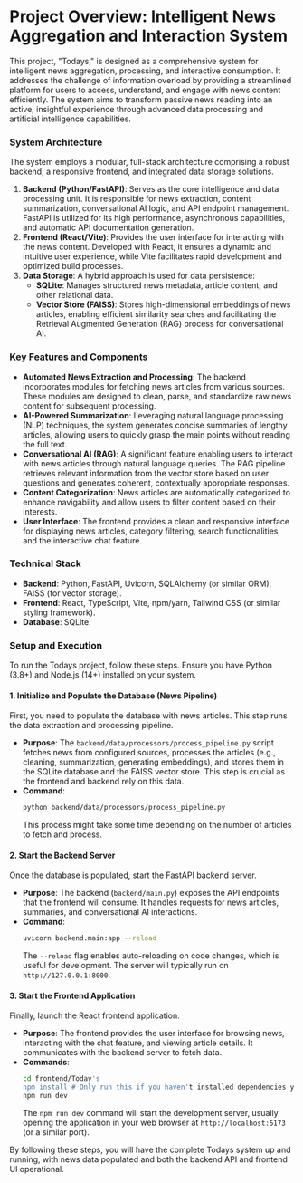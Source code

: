 # Project Overview: Intelligent News Aggregation and Interaction System

This project, "Todays," is designed as a comprehensive system for intelligent news aggregation, processing, and interactive consumption. It addresses the challenge of information overload by providing a streamlined platform for users to access, understand, and engage with news content efficiently. The system aims to transform passive news reading into an active, insightful experience through advanced data processing and artificial intelligence capabilities.

### System Architecture

The system employs a modular, full-stack architecture comprising a robust backend, a responsive frontend, and integrated data storage solutions.

1.  **Backend (Python/FastAPI)**: Serves as the core intelligence and data processing unit. It is responsible for news extraction, content summarization, conversational AI logic, and API endpoint management. FastAPI is utilized for its high performance, asynchronous capabilities, and automatic API documentation generation.
2.  **Frontend (React/Vite)**: Provides the user interface for interacting with the news content. Developed with React, it ensures a dynamic and intuitive user experience, while Vite facilitates rapid development and optimized build processes.
3.  **Data Storage**: A hybrid approach is used for data persistence:
    *   **SQLite**: Manages structured news metadata, article content, and other relational data.
    *   **Vector Store (FAISS)**: Stores high-dimensional embeddings of news articles, enabling efficient similarity searches and facilitating the Retrieval Augmented Generation (RAG) process for conversational AI.

### Key Features and Components

*   **Automated News Extraction and Processing**: The backend incorporates modules for fetching news articles from various sources. These modules are designed to clean, parse, and standardize raw news content for subsequent processing.
*   **AI-Powered Summarization**: Leveraging natural language processing (NLP) techniques, the system generates concise summaries of lengthy articles, allowing users to quickly grasp the main points without reading the full text.
*   **Conversational AI (RAG)**: A significant feature enabling users to interact with news articles through natural language queries. The RAG pipeline retrieves relevant information from the vector store based on user questions and generates coherent, contextually appropriate responses.
*   **Content Categorization**: News articles are automatically categorized to enhance navigability and allow users to filter content based on their interests.
*   **User Interface**: The frontend provides a clean and responsive interface for displaying news articles, category filtering, search functionalities, and the interactive chat feature.

### Technical Stack

*   **Backend**: Python, FastAPI, Uvicorn, SQLAlchemy (or similar ORM), FAISS (for vector storage).
*   **Frontend**: React, TypeScript, Vite, npm/yarn, Tailwind CSS (or similar styling framework).
*   **Database**: SQLite.

### Setup and Execution

To run the Todays project, follow these steps. Ensure you have Python (3.8+) and Node.js (14+) installed on your system.

#### 1. Initialize and Populate the Database (News Pipeline)

First, you need to populate the database with news articles. This step runs the data extraction and processing pipeline.

*   **Purpose**: The `backend/data/processors/process_pipeline.py` script fetches news from configured sources, processes the articles (e.g., cleaning, summarization, generating embeddings), and stores them in the SQLite database and the FAISS vector store. This step is crucial as the frontend and backend rely on this data.
*   **Command**:
    ```bash
    python backend/data/processors/process_pipeline.py
    ```
    This process might take some time depending on the number of articles to fetch and process.

#### 2. Start the Backend Server

Once the database is populated, start the FastAPI backend server.

*   **Purpose**: The backend (`backend/main.py`) exposes the API endpoints that the frontend will consume. It handles requests for news articles, summaries, and conversational AI interactions.
*   **Command**:
    ```bash
    uvicorn backend.main:app --reload
    ```
    The `--reload` flag enables auto-reloading on code changes, which is useful for development. The server will typically run on `http://127.0.0.1:8000`.

#### 3. Start the Frontend Application

Finally, launch the React frontend application.

*   **Purpose**: The frontend provides the user interface for browsing news, interacting with the chat feature, and viewing article details. It communicates with the backend server to fetch data.
*   **Commands**:
    ```bash
    cd frontend/Today's
    npm install # Only run this if you haven't installed dependencies yet
    npm run dev
    ```
    The `npm run dev` command will start the development server, usually opening the application in your web browser at `http://localhost:5173` (or a similar port).

By following these steps, you will have the complete Todays system up and running, with news data populated and both the backend API and frontend UI operational.